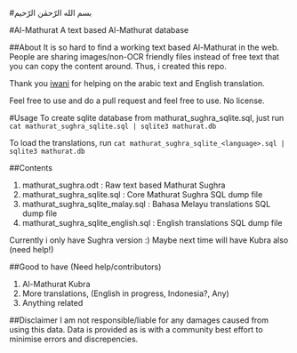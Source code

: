 #بسم الله الرّحمٰن الرّحيم

#Al-Mathurat
A text based Al-Mathurat database

##About
It is so hard to find a working text based Al-Mathurat in the web. People are sharing images/non-OCR friendly files instead of free text that you can copy the content around. Thus, i created this repo.

Thank you [iwani](https://github.com/iwanikhalid) for helping on the arabic text and English translation.

Feel free to use and do a pull request and feel free to use. No license.

#Usage
To create sqlite database from mathurat_sughra_sqlite.sql, just run `cat mathurat_sughra_sqlite.sql | sqlite3 mathurat.db`

To load the translations, run `cat mathurat_sughra_sqlite_<language>.sql | sqlite3 mathurat.db`

##Contents
1. mathurat_sughra.odt : Raw text based Mathurat Sughra
2. mathurat_sughra_sqlite.sql : Core Mathurat Sughra SQL dump file
3. mathurat_sughra_sqlite_malay.sql : Bahasa Melayu translations SQL dump file
4. mathurat_sughra_sqlite_english.sql : English translations SQL dump file

Currently i only have Sughra version :) Maybe next time will have Kubra also (need help!)

##Good to have (Need help/contributors)
1. Al-Mathurat Kubra
2. More translations, (English in progress, Indonesia?, Any)
3. Anything related

##Disclaimer
I am not responsible/liable for any damages caused from using this data. Data is provided as is with a community best effort to minimise errors and discrepencies.
